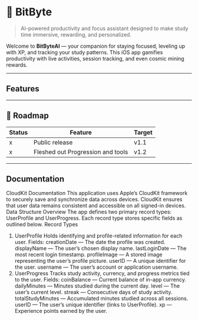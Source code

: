 # 🚀 BitByte

> AI-powered productivity and focus assistant designed to make study time immersive, rewarding, and personalized.

Welcome to **BitByteAI** — your companion for staying focused, leveling up with XP, and tracking your study patterns. This iOS app gamifies productivity with live activities, session tracking, and even cosmic mining rewards.

---

## Features


---

## 🧭 Roadmap

| Status | Feature                              | Target |
|--------|--------------------------------------|--------|
| x      | Public release                       | v1.1   |
| x      | Fleshed out Progression and tools    | v1.2   |

---

## Documentation

CloudKit Documentation
This application uses Apple’s CloudKit framework to securely save and synchronize data across devices. CloudKit ensures that user data remains consistent and accessible on all signed-in devices.
Data Structure Overview
The app defines two primary record types: UserProfile and UserProgress. Each record type stores specific fields as outlined below.
Record Types
1. UserProfile
Holds identifying and profile-related information for each user.
Fields:
creationDate — The date the profile was created.
displayName — The user’s chosen display name.
lastLoginDate — The most recent login timestamp.
profileImage — A stored image representing the user’s profile picture.
userID — A unique identifier for the user.
username — The user’s account or application username.
2. UserProgress
Tracks study activity, currency, and progress metrics tied to the user.
Fields:
coinBalance — Current balance of in-app currency.
dailyMinutes — Minutes studied during the current day.
level — The user’s current level.
streak — Consecutive days of study activity.
totalStudyMinutes — Accumulated minutes studied across all sessions.
userID — The user’s unique identifier (links to UserProfile).
xp — Experience points earned by the user.
